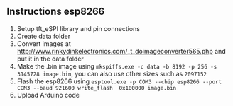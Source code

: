 ## Instructions esp8266

1. Setup tft_eSPI library and pin connections
2. Create data folder
3. Convert images at http://www.rinkydinkelectronics.com/_t_doimageconverter565.php and put it in the data folder
4. Make the .bin image using `mkspiffs.exe -c data -b 8192 -p 256 -s 3145728 image.bin`, you can also use other sizes such as `2097152`
5. Flash the esp8266 using `esptool.exe -p COM3 --chip esp8266 --port COM3 --baud 921600 write_flash  0x100000 image.bin`
6. Upload Arduino code
